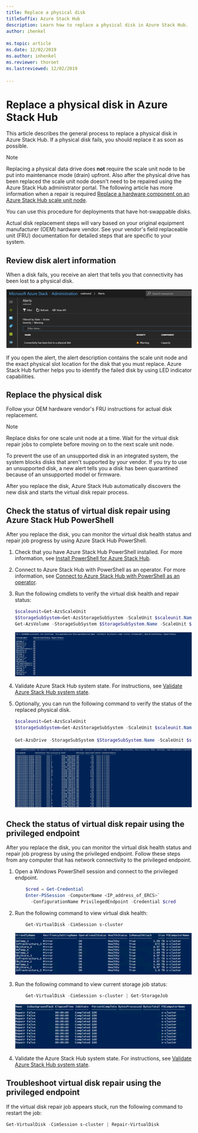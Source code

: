 ```yaml
---
title: Replace a physical disk
titleSuffix: Azure Stack Hub
description: Learn how to replace a physical disk in Azure Stack Hub.
author: ihenkel

ms.topic: article
ms.date: 12/02/2019
ms.author: inhenkel
ms.reviewer: thoroet
ms.lastreviewed: 12/02/2019

---
```


# Replace a physical disk in Azure Stack Hub

This article describes the general process to replace a physical disk in Azure Stack Hub. If a physical disk fails, you should replace it as soon as possible.

> [!Note]  
> Replacing a physical data drive does **not** require the scale unit node to be put into maintenance mode  (drain) upfront. Also after the physical drive has been replaced the scale unit node doesn't need to be repaired using the Azure Stack Hub administrator portal. The following article has more information when a repair is required [Replace a hardware component on an Azure Stack Hub scale unit node](azure-stack-replace-component.md).

You can use this procedure for deployments that have hot-swappable disks.

Actual disk replacement steps will vary based on your original equipment manufacturer (OEM) hardware vendor. See your vendor's field replaceable unit (FRU) documentation for detailed steps that are specific to your system.

## Review disk alert information
When a disk fails, you receive an alert that tells you that connectivity has been lost to a physical disk.

![Alert showing connectivity lost to physical disk in Azure Stack Hub administration](media/azure-stack-replace-disk/DiskAlert.png)

If you open the alert, the alert description contains the scale unit node and the exact physical slot location for the disk that you must replace. Azure Stack Hub further helps you to identify the failed disk by using LED indicator capabilities.

## Replace the physical disk

Follow your OEM hardware vendor's FRU instructions for actual disk replacement.

> [!note]
> Replace disks for one scale unit node at a time. Wait for the virtual disk repair jobs to complete before moving on to the next scale unit node.

To prevent the use of an unsupported disk in an integrated system, the system blocks disks that aren't supported by your vendor. If you try to use an unsupported disk, a new alert tells you a disk has been quarantined because of an unsupported model or firmware.

After you replace the disk, Azure Stack Hub automatically discovers the new disk and starts the virtual disk repair process.

## Check the status of virtual disk repair using Azure Stack Hub PowerShell

After you replace the disk, you can monitor the virtual disk health status and repair job progress by using Azure Stack Hub PowerShell.

1. Check that you have Azure Stack Hub PowerShell installed. For more information, see [Install PowerShell for Azure Stack Hub](azure-stack-powershell-install.md).
2. Connect to Azure Stack Hub with PowerShell as an operator. For more information, see [Connect to Azure Stack Hub with PowerShell as an operator](azure-stack-powershell-configure-admin.md).
3. Run the following cmdlets to verify the virtual disk health and repair status:

    ```powershell  
    $scaleunit=Get-AzsScaleUnit
    $StorageSubSystem=Get-AzsStorageSubSystem -ScaleUnit $scaleunit.Name
    Get-AzsVolume -StorageSubSystem $StorageSubSystem.Name -ScaleUnit $scaleunit.name | Select-Object VolumeLabel, OperationalStatus, RepairStatus
    ```

    ![Azure Stack Hub volumes health in Powershell](media/azure-stack-replace-disk/get-azure-stack-volumes-health.png)

4. Validate Azure Stack Hub system state. For instructions, see [Validate Azure Stack Hub system state](azure-stack-diagnostic-test.md).
5. Optionally, you can run the following command to verify the status of the replaced physical disk.

    ```powershell  
    $scaleunit=Get-AzsScaleUnit
    $StorageSubSystem=Get-AzsStorageSubSystem -ScaleUnit $scaleunit.Name

    Get-AzsDrive -StorageSubSystem $StorageSubSystem.Name -ScaleUnit $scaleunit.name | Sort-Object StorageNode,MediaType,PhysicalLocation | Format-Table Storagenode, Healthstatus, PhysicalLocation, Model, MediaType,  CapacityGB, CanPool, CannotPoolReason
    ```

    ![Replaced physical disks in Azure Stack Hub with Powershell](media/azure-stack-replace-disk/check-replaced-physical-disks-azure-stack.png)

## Check the status of virtual disk repair using the privileged endpoint

After you replace the disk, you can monitor the virtual disk health status and repair job progress by using the privileged endpoint. Follow these steps from any computer that has network connectivity to the privileged endpoint.

1. Open a Windows PowerShell session and connect to the privileged endpoint.

    ```powershell
        $cred = Get-Credential
        Enter-PSSession -ComputerName <IP_address_of_ERCS>`
          -ConfigurationName PrivilegedEndpoint -Credential $cred
    ```
  
2. Run the following command to view virtual disk health:

    ```powershell
        Get-VirtualDisk -CimSession s-cluster
    ```

   ![Powershell output of Get-VirtualDisk command](media/azure-stack-replace-disk/GetVirtualDiskOutput.png)

3. Run the following command to view current storage job status:

    ```powershell
        Get-VirtualDisk -CimSession s-cluster | Get-StorageJob
    ```

    ![Powershell output of Get-StorageJob command](media/azure-stack-replace-disk/GetStorageJobOutput.png)

4. Validate the Azure Stack Hub system state. For instructions, see [Validate Azure Stack Hub system state](azure-stack-diagnostic-test.md).

## Troubleshoot virtual disk repair using the privileged endpoint

If the virtual disk repair job appears stuck, run the following command to restart the job:

```powershell
Get-VirtualDisk -CimSession s-cluster | Repair-VirtualDisk
```
